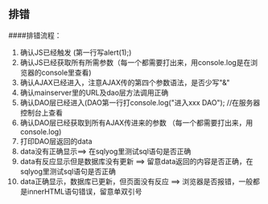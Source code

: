 ## 排错

####排错流程：</br>
1. 确认JS已经触发 (第一行写alert(1);)</br>
2. 确认JS已经获取所有所需参数（每一个都需要打出来，用console.log是在浏览器的console里查看)</br>
3. 确认AJAX已经进入，注意AJAX传的第四个参数语法，是否少写"&"</br>
4. 确认mainserver里的URL及dao层方法调用正确</br>
5. 确认DAO层已经进入(DAO第一行打console.log("进入xxx DAO");	//在服务器控制台上查看</br>
6. 确认DAO层已经获取到所有AJAX传进来的参数 （每一个都需要打出来，用console.log)</br>
7. 打印DAO层返回的data</br>
8. data没有正确显示==> 在sqlyog里测试sql语句是否正确</br>
9. data有反应显示但是数据库没有更新 ==> 留意data返回的内容是否正确，在sqlyog里测试sql语句是否正确</br>
10. data正确显示，数据库已更新，但页面没有反应 ==> 浏览器是否报错，一般都是innerHTML语句错误，留意单双引号</br>
